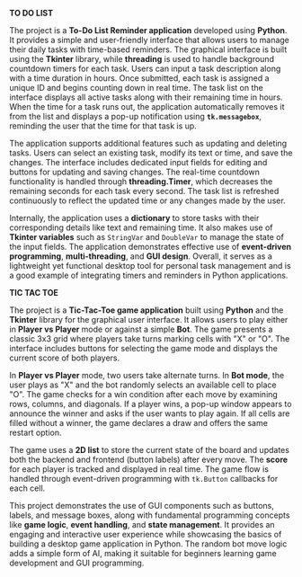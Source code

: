 **TO DO LIST**

The project is a **To-Do List Reminder application** developed using **Python**. It provides a simple and user-friendly interface that allows users to manage their daily tasks with time-based reminders. The graphical interface is built using the **Tkinter** library, while **threading** is used to handle background countdown timers for each task. Users can input a task description along with a time duration in hours. Once submitted, each task is assigned a unique ID and begins counting down in real time. The task list on the interface displays all active tasks along with their remaining time in hours. When the time for a task runs out, the application automatically removes it from the list and displays a pop-up notification using **`tk.messagebox`**, reminding the user that the time for that task is up.

The application supports additional features such as updating and deleting tasks. Users can select an existing task, modify its text or time, and save the changes. The interface includes dedicated input fields for editing and buttons for updating and saving changes. The real-time countdown functionality is handled through **threading.Timer**, which decreases the remaining seconds for each task every second. The task list is refreshed continuously to reflect the updated time or any changes made by the user.

Internally, the application uses a **dictionary** to store tasks with their corresponding details like text and remaining time. It also makes use of **Tkinter variables** such as `StringVar` and `DoubleVar` to manage the state of the input fields. The application demonstrates effective use of **event-driven programming**, **multi-threading**, and **GUI design**. Overall, it serves as a lightweight yet functional desktop tool for personal task management and is a good example of integrating timers and reminders in Python applications.

**TIC TAC TOE**

The project is a **Tic-Tac-Toe game application** built using **Python** and the **Tkinter** library for the graphical user interface. It allows users to play either in **Player vs Player** mode or against a simple **Bot**. The game presents a classic 3x3 grid where players take turns marking cells with "X" or "O". The interface includes buttons for selecting the game mode and displays the current score of both players.

In **Player vs Player** mode, two users take alternate turns. In **Bot mode**, the user plays as "X" and the bot randomly selects an available cell to place "O". The game checks for a win condition after each move by examining rows, columns, and diagonals. If a player wins, a pop-up window appears to announce the winner and asks if the user wants to play again. If all cells are filled without a winner, the game declares a draw and offers the same restart option.

The game uses a **2D list** to store the current state of the board and updates both the backend and frontend (button labels) after every move. The **score** for each player is tracked and displayed in real time. The game flow is handled through event-driven programming with `tk.Button` callbacks for each cell.

This project demonstrates the use of GUI components such as buttons, labels, and message boxes, along with fundamental programming concepts like **game logic**, **event handling**, and **state management**. It provides an engaging and interactive user experience while showcasing the basics of building a desktop game application in Python. The random bot move logic adds a simple form of AI, making it suitable for beginners learning game development and GUI programming.

